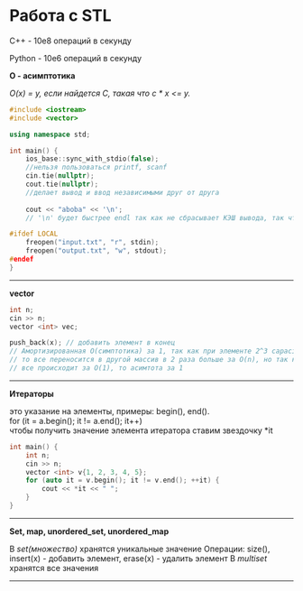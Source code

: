 # Работа с STL

C++ - 10e8 операций в секунду

Python - 10e6 операций в секунду


**O - асимптотика**

*O(x) = y, если найдется C, такая что c * x <= y.*

```cpp
#include <iostream>
#include <vector>

using namespace std;

int main() {
    ios_base::sync_with_stdio(false);
    //нельзя пользоваться printf, scanf
    cin.tie(nullptr);
    cout.tie(nullptr);
    //делает вывод и ввод независимыми друг от друга
    
    cout << "aboba" << '\n';
    // '\n' будет быстрее endl так как не сбрасывает КЭШ вывода, так что пользуемся '\n'

#ifdef LOCAL
    freopen("input.txt", "r", stdin);
    freopen("output.txt", "w", stdout);
#endef
}
```
---
**vector**
```cpp
int n;
cin >> n;
vector <int> vec;

push_back(x); // добавить элемент в конец
// Амортизированная O(симптотика) за 1, так как при элементе 2^3 capacity = v.size()
// то все переносится в другой массив в 2 раза больше за O(n), но так как в остальные случаи
// все происходит за O(1), то асимтота за 1
```
---
**Итераторы**

это указание на элементы, примеры: begin(), end().  
for (it = a.begin(); it != a.end(); it++)  
чтобы получить значение элемента итератора ставим звездoчку *it

```cpp
int main() {
    int n;
    cin >> n;
    vector <int> v{1, 2, 3, 4, 5};
    for (auto it = v.begin(); it != v.end(); ++it) {
        cout << *it << " ";
    }
}
```
---
**Set, map, unordered_set, unordered_map**  
 
В *set(множество)* хранятся уникальные значение
Операции:
size(), insert(x) - добавить элемент, erase(x) - удалить элемент
В *multiset* хранятся все значения

---





